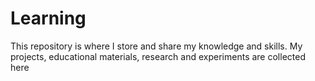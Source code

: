 # Learning
This repository is where I store and share my knowledge and skills. My projects, educational materials, research and experiments are collected here
